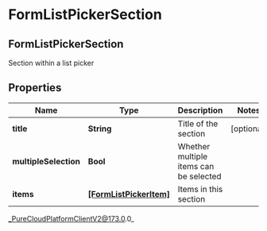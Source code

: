 # FormListPickerSection

## FormListPickerSection
Section within a list picker

## Properties

|Name | Type | Description | Notes|
|------------ | ------------- | ------------- | -------------|
| **title** | **String** | Title of the section | [optional] |
| **multipleSelection** | **Bool** | Whether multiple items can be selected | |
| **items** | [**[FormListPickerItem]**]([FormListPickerItem]) | Items in this section | |



_PureCloudPlatformClientV2@173.0.0_
